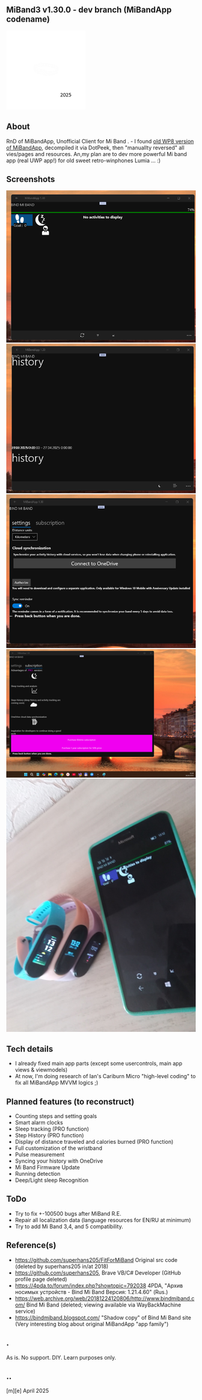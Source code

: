 ## MiBand3 v1.30.0 - dev branch (MiBandApp codename)
![Logo](Images/logo.png)

## About 
RnD of MiBandApp, Unofficial Client for Mi Band . - I found [old WP8 version of MiBandApp](https://4pda.to/forum/index.php?showtopic=792038), decompiled it via DotPeek, then "manuallty reversed" all vies/pages and resources. An,my plan are to dev more powerful Mi band app (real UWP app!) for old sweet retro-winphones Lumia ... :)

## Screenshots
![W11](Images/sshot01.png)
![W11](Images/sshot02.png)
![W11](Images/sshot03.png)
![W11](Images/sshot04.png)
![W11](Images/sshot05.png)

## Tech details
- I already fixed main app parts (except some usercontrols, main app views & viewmodels)
- At now, I'm doing research of Ian's Cariburn Micro "high-level coding" to fix all MiBandApp MVVM logics ;) 

## Planned features (to reconstruct)
- Counting steps and setting goals
- Smart alarm clocks
- Sleep tracking (PRO function)
- Step History (PRO function)
- Display of distance traveled and calories burned (PRO function)
- Full customization of the wristband
- Pulse measurement
- Syncing your history with OneDrive
- Mi Band Firmware Update
- Running detection
- Deep/Light sleep Recognition
 
## ToDo
- Try to fix +-100500 bugs after MiBand R.E.
- Repair all localization data (language resources for EN/RU at minimum)
- Try to add Mi Band 3,4, and 5 compatibility.



## Reference(s)
- https://github.com/superhans205/FitForMiBand Original src code (deleted by superhans205 in/at 2018)
- https://github.com/superhans205, Brave VB/C# Developer (GitHub profile page deleted)
- https://4pda.to/forum/index.php?showtopic=792038 4PDA, "Архив носимых устройств - Bind Mi Band Версия: 1.21.4.60" (Rus.)
- https://web.archive.org/web/20181224120806/http://www.bindmiband.com/ Bind Mi Band (deleted; viewing available via WayBackMachine service)
- https://bindmiband.blogspot.com/ "Shadow copy" of Bind Mi Band site (Very interesting blog about original MiBandApp "app family")

## .
As is. No support. DIY. Learn purposes only.

## ..
[m][e] April 2025